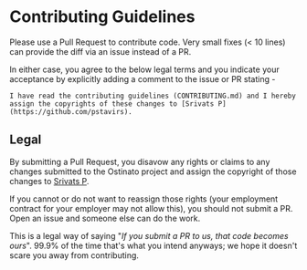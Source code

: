 # Contributing Guidelines
Please use a Pull Request to contribute code. Very small fixes (< 10 lines) can provide the diff via an issue instead of a PR.

In either case, you agree to the below legal terms and you indicate your acceptance by explicitly adding a comment to the issue or PR stating -

```
I have read the contributing guidelines (CONTRIBUTING.md) and I hereby assign the copyrights of these changes to [Srivats P](https://github.com/pstavirs).
```

## Legal
By submitting a Pull Request, you disavow any rights or claims to any changes submitted to the Ostinato project and assign the copyright of those changes to [Srivats P](https://github.com/pstavirs).

If you cannot or do not want to reassign those rights (your employment contract for your employer may not allow this), you should not submit a PR. Open an issue and someone else can do the work.

This is a legal way of saying "_If you submit a PR to us, that code becomes ours_". 99.9% of the time that's what you intend anyways; we hope it doesn't scare you away from contributing.
